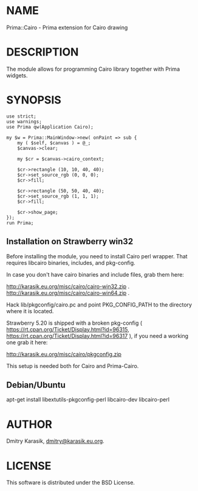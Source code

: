 NAME
====

Prima::Cairo - Prima extension for Cairo drawing

DESCRIPTION
===========

The module allows for programming Cairo library together with Prima
widgets.

SYNOPSIS
========

    use strict;
    use warnings;
    use Prima qw(Application Cairo);
    
    my $w = Prima::MainWindow->new( onPaint => sub {
        my ( $self, $canvas ) = @_;
        $canvas->clear;
    
        my $cr = $canvas->cairo_context;
    
        $cr->rectangle (10, 10, 40, 40);
        $cr->set_source_rgb (0, 0, 0);
        $cr->fill;
    
        $cr->rectangle (50, 50, 40, 40);
        $cr->set_source_rgb (1, 1, 1);
        $cr->fill;
    
        $cr->show_page;
    });
    run Prima;


Installation on Strawberry win32
--------------------------------

Before installing the module, you need to install Cairo perl wrapper.
That requires libcairo binaries, includes, and pkg-config.

In case you don't have cairo binaries and include files, grab them here:

http://karasik.eu.org/misc/cairo/cairo-win32.zip .
http://karasik.eu.org/misc/cairo/cairo-win64.zip .

Hack lib/pkgconfig/cairo.pc and point PKG_CONFIG_PATH to the directory
where it is located.

Strawberry 5.20 is shipped with a broken pkg-config (
https://rt.cpan.org/Ticket/Display.html?id=96315,
https://rt.cpan.org/Ticket/Display.html?id=96317 ), if you need a
working one grab it here:

http://karasik.eu.org/misc/cairo/pkgconfig.zip

This setup is needed both for Cairo and Prima-Cairo.

Debian/Ubuntu
-------------

apt-get install libextutils-pkgconfig-perl libcairo-dev libcairo-perl

AUTHOR
=====

Dmitry Karasik, <dmitry@karasik.eu.org>.

LICENSE
=======

This software is distributed under the BSD License.

